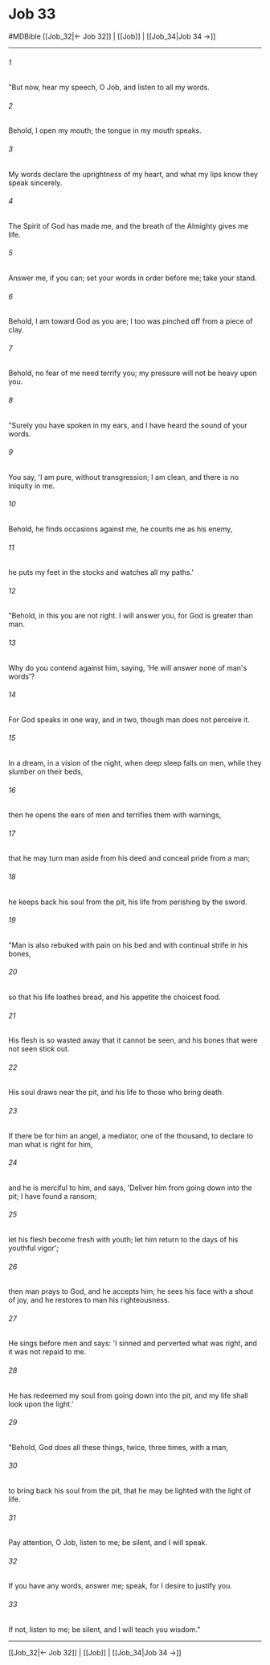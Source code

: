 # Job 33
#MDBible
[[Job_32|← Job 32]] | [[Job]] | [[Job_34|Job 34 →]]

***

###### 1 

"But now, hear my speech, O Job, and listen to all my words. 

###### 2 

Behold, I open my mouth; the tongue in my mouth speaks. 

###### 3 

My words declare the uprightness of my heart, and what my lips know they speak sincerely. 

###### 4 

The Spirit of God has made me, and the breath of the Almighty gives me life. 

###### 5 

Answer me, if you can; set your words in order before me; take your stand. 

###### 6 

Behold, I am toward God as you are; I too was pinched off from a piece of clay. 

###### 7 

Behold, no fear of me need terrify you; my pressure will not be heavy upon you. 

###### 8 

"Surely you have spoken in my ears, and I have heard the sound of your words. 

###### 9 

You say, 'I am pure, without transgression; I am clean, and there is no iniquity in me. 

###### 10 

Behold, he finds occasions against me, he counts me as his enemy, 

###### 11 

he puts my feet in the stocks and watches all my paths.' 

###### 12 

"Behold, in this you are not right. I will answer you, for God is greater than man. 

###### 13 

Why do you contend against him, saying, 'He will answer none of man's words'? 

###### 14 

For God speaks in one way, and in two, though man does not perceive it. 

###### 15 

In a dream, in a vision of the night, when deep sleep falls on men, while they slumber on their beds, 

###### 16 

then he opens the ears of men and terrifies them with warnings, 

###### 17 

that he may turn man aside from his deed and conceal pride from a man; 

###### 18 

he keeps back his soul from the pit, his life from perishing by the sword. 

###### 19 

"Man is also rebuked with pain on his bed and with continual strife in his bones, 

###### 20 

so that his life loathes bread, and his appetite the choicest food. 

###### 21 

His flesh is so wasted away that it cannot be seen, and his bones that were not seen stick out. 

###### 22 

His soul draws near the pit, and his life to those who bring death. 

###### 23 

If there be for him an angel, a mediator, one of the thousand, to declare to man what is right for him, 

###### 24 

and he is merciful to him, and says, 'Deliver him from going down into the pit; I have found a ransom; 

###### 25 

let his flesh become fresh with youth; let him return to the days of his youthful vigor'; 

###### 26 

then man prays to God, and he accepts him; he sees his face with a shout of joy, and he restores to man his righteousness. 

###### 27 

He sings before men and says: 'I sinned and perverted what was right, and it was not repaid to me. 

###### 28 

He has redeemed my soul from going down into the pit, and my life shall look upon the light.' 

###### 29 

"Behold, God does all these things, twice, three times, with a man, 

###### 30 

to bring back his soul from the pit, that he may be lighted with the light of life. 

###### 31 

Pay attention, O Job, listen to me; be silent, and I will speak. 

###### 32 

If you have any words, answer me; speak, for I desire to justify you. 

###### 33 

If not, listen to me; be silent, and I will teach you wisdom." 

***

[[Job_32|← Job 32]] | [[Job]] | [[Job_34|Job 34 →]]
